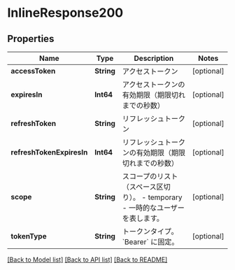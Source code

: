 # InlineResponse200

## Properties
Name | Type | Description | Notes
------------ | ------------- | ------------- | -------------
**accessToken** | **String** | アクセストークン | [optional] 
**expiresIn** | **Int64** | アクセストークンの有効期限（期限切れまでの秒数） | [optional] 
**refreshToken** | **String** | リフレッシュトークン | [optional] 
**refreshTokenExpiresIn** | **Int64** | リフレッシュトークンの有効期限（期限切れまでの秒数） | [optional] 
**scope** | **String** | スコープのリスト（スペース区切り）。 - temporary     - 一時的なユーザーを表します。 | [optional] 
**tokenType** | **String** | トークンタイプ。 &#x60;Bearer&#x60; に固定。 | [optional] 

[[Back to Model list]](../README.md#documentation-for-models) [[Back to API list]](../README.md#documentation-for-api-endpoints) [[Back to README]](../README.md)


